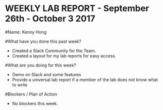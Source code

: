 WEEKLY LAB REPORT - September 26th - October 3 2017
====================================

#Name: Kenny Hong

#What have you done this past week?

* Created a Slack Community for the Team.
* Created a layout for my lab reports for easy access.

#What are you doing for this week?

* Demo on Slack and some features
* Provide a universal lab report if a member of the lab does not know what to write

#Blockers / Plan of Action

* No blockers this week.
